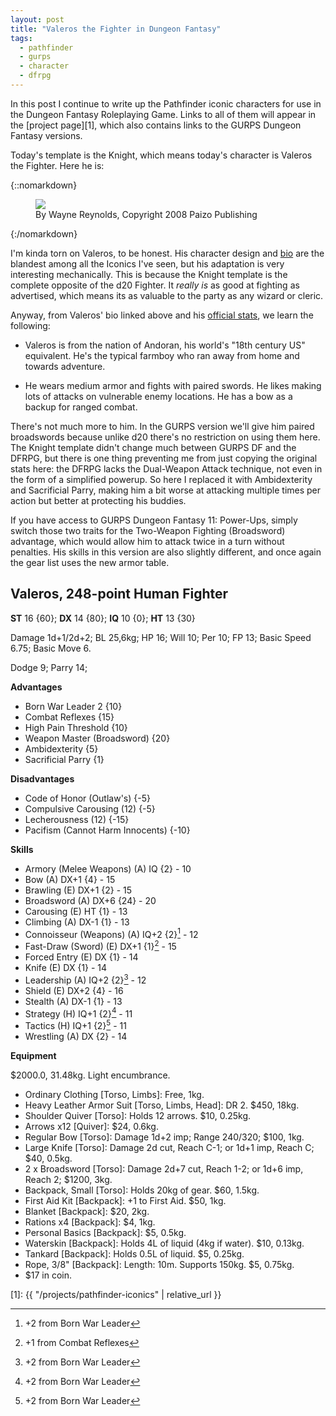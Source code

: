 ```yaml
---
layout: post
title: "Valeros the Fighter in Dungeon Fantasy"
tags:
  - pathfinder
  - gurps
  - character
  - dfrpg
---
```


In this post I continue to write up the Pathfinder iconic characters for use in
the Dungeon Fantasy Roleplaying Game. Links to all of them will appear in the
[project page][1], which also contains links to the GURPS Dungeon Fantasy
versions.

Today's template is the Knight, which means today's character is Valeros the
Fighter. Here he is:

{::nomarkdown}
<figure>
  <img src="{{ "/assets/Valeros.jpg" | absolute_url }}"/>
  <figcaption>By Wayne Reynolds, Copyright 2008 Paizo Publishing</figcaption>
</figure>
{:/nomarkdown}

I'm kinda torn on Valeros, to be honest. His character design and [bio][6] are
the blandest among all the Iconics I've seen, but his adaptation is very
interesting mechanically. This is because the Knight template is the complete
opposite of the d20 Fighter. It _really is_ as good at fighting as advertised,
which means its as valuable to the party as any wizard or cleric.

Anyway, from Valeros' bio linked above and his [official stats][7], we learn the
following:

- Valeros is from the nation of Andoran, his world's "18th century US"
  equivalent. He's the typical farmboy who ran away from home and towards
  adventure.

- He wears medium armor and fights with paired swords. He likes making lots of
  attacks on vulnerable enemy locations. He has a bow as a backup for ranged
  combat.

There's not much more to him. In the GURPS version we'll give him paired
broadswords because unlike d20 there's no restriction on using them here. The
Knight template didn't change much between GURPS DF and the DFRPG, but there is
one thing preventing me from just copying the original stats here: the DFRPG
lacks the Dual-Weapon Attack technique, not even in the form of a simplified
powerup. So here I replaced it with Ambidexterity and Sacrificial Parry, making
him a bit worse at attacking multiple times per action but better at protecting
his buddies.

If you have access to GURPS Dungeon Fantasy 11: Power-Ups, simply switch those
two traits for the Two-Weapon Fighting (Broadsword) advantage, which would allow
him to attack twice in a turn without penalties. His skills in this version are
also slightly different, and once again the gear list uses the new armor table.

## Valeros, 248-point Human Fighter

**ST** 16 {60}; **DX** 14 {80}; **IQ** 10 {0}; **HT** 13 {30}

Damage 1d+1/2d+2; BL 25,6kg; HP 16; Will 10; Per 10; FP 13; Basic Speed 6.75;
Basic Move 6.

Dodge 9; Parry 14;

**Advantages**

- Born War Leader 2 {10}
- Combat Reflexes {15}
- High Pain Threshold {10}
- Weapon Master (Broadsword) {20}
- Ambidexterity {5}
- Sacrificial Parry {1}

**Disadvantages**

- Code of Honor (Outlaw's) {-5}
- Compulsive Carousing (12) {-5}
- Lecherousness (12) {-15}
- Pacifism (Cannot Harm Innocents) {-10}

**Skills**

- Armory (Melee Weapons) (A) IQ {2} - 10
- Bow (A) DX+1 {4} - 15
- Brawling (E) DX+1 {2} - 15
- Broadsword (A) DX+6 {24} - 20
- Carousing (E) HT {1} - 13
- Climbing (A) DX-1 {1} - 13
- Connoisseur (Weapons) (A) IQ+2 {2}[^2] - 12
- Fast-Draw (Sword) (E) DX+1 {1}[^1] - 15
- Forced Entry (E) DX {1} - 14
- Knife (E) DX {1} - 14
- Leadership (A) IQ+2 {2}[^2] - 12
- Shield (E) DX+2 {4} - 16
- Stealth (A) DX-1 {1} - 13
- Strategy (H) IQ+1 {2}[^2] - 11
- Tactics (H) IQ+1 {2}[^2] - 11
- Wrestling (A) DX {2} - 14

**Equipment**

$2000.0, 31.48kg. Light encumbrance.

- Ordinary Clothing [Torso, Limbs]: Free, 1kg.
- Heavy Leather Armor Suit [Torso, Limbs, Head]: DR 2. $450, 18kg.
- Shoulder Quiver [Torso]: Holds 12 arrows. $10, 0.25kg.
- Arrows x12 [Quiver]: $24, 0.6kg.
- Regular Bow [Torso]: Damage 1d+2 imp; Range 240/320; $100, 1kg.
- Large Knife [Torso]: Damage 2d cut, Reach C-1; or 1d+1 imp, Reach C; $40,
  0.5kg.
- 2 x Broadsword [Torso]: Damage 2d+7 cut, Reach 1-2; or 1d+6 imp, Reach 2;
  $1200, 3kg.
- Backpack, Small [Torso]: Holds 20kg of gear. $60, 1.5kg.
- First Aid Kit [Backpack]: +1 to First Aid. $50, 1kg.
- Blanket [Backpack]: $20, 2kg.
- Rations x4 [Backpack]: $4, 1kg.
- Personal Basics [Backpack]: $5, 0.5kg.
- Waterskin [Backpack]: Holds 4L of liquid (4kg if water). $10, 0.13kg.
- Tankard [Backpack]: Holds 0.5L of liquid. $5, 0.25kg.
- Rope,  3/8" [Backpack]: Length: 10m. Supports 150kg. $5, 0.75kg.
- $17 in coin.

[^1]: +1 from Combat Reflexes
[^2]: +2 from Born War Leader


[1]: {{ "/projects/pathfinder-iconics" | relative_url }}

[6]: http://pathfinder.wikia.com/wiki/Valeros
[7]: http://paizo.com/pathfinderRPG/prd/npcCodex/iconic/valeros.html
